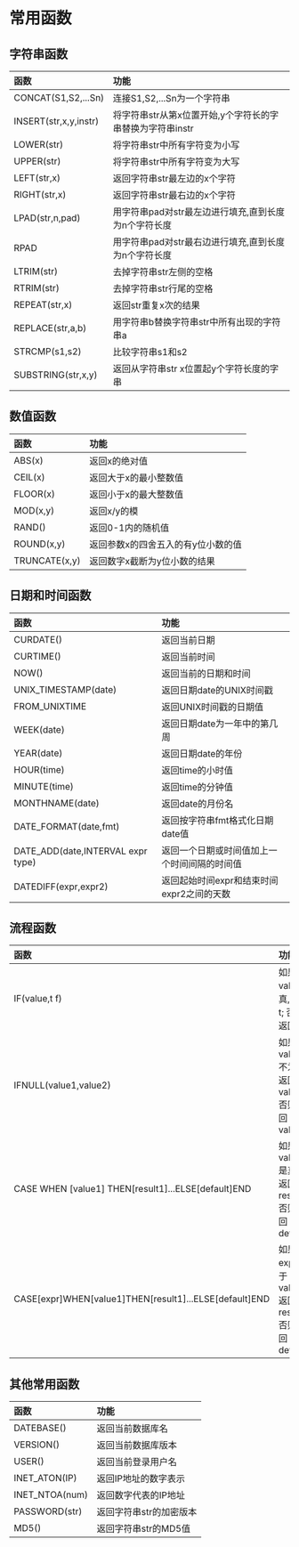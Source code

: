 # 常用函数



## 字符串函数

| 函数 | 功能 |
| :--- | :--- |
| CONCAT\(S1,S2,...Sn\) | 连接S1,S2,...Sn为一个字符串 |
| INSERT\(str,x,y,instr\) | 将字符串str从第x位置开始,y个字符长的字串替换为字符串instr |
| LOWER\(str\) | 将字符串str中所有字符变为小写 |
| UPPER\(str\) | 将字符串str中所有字符变为大写 |
| LEFT\(str,x\) | 返回字符串str最左边的x个字符 |
| RIGHT\(str,x\) | 返回字符串str最右边的x个字符 |
| LPAD\(str,n,pad\) | 用字符串pad对str最左边进行填充,直到长度为n个字符长度 |
| RPAD | 用字符串pad对str最右边进行填充,直到长度为n个字符长度 |
| LTRIM\(str\) | 去掉字符串str左侧的空格 |
| RTRIM\(str\) | 去掉字符串str行尾的空格 |
| REPEAT\(str,x\) | 返回str重复x次的结果 |
| REPLACE\(str,a,b\) | 用字符串b替换字符串str中所有出现的字符串a |
| STRCMP\(s1,s2\) | 比较字符串s1和s2 |
| SUBSTRING\(str,x,y\) | 返回从字符串str x位置起y个字符长度的字串 |

## 数值函数

| 函数 | 功能 |
| :--- | :--- |
| ABS\(x\) | 返回x的绝对值 |
| CEIL\(x\) | 返回大于x的最小整数值 |
| FLOOR\(x\) | 返回小于x的最大整数值 |
| MOD\(x,y\) | 返回x/y的模 |
| RAND\(\) | 返回0-1内的随机值 |
| ROUND\(x,y\) | 返回参数x的四舍五入的有y位小数的值 |
| TRUNCATE\(x,y\) | 返回数字x截断为y位小数的结果 |

## 日期和时间函数

| 函数 | 功能 |
| :--- | :--- |
| CURDATE\(\) | 返回当前日期 |
| CURTIME\(\) | 返回当前时间 |
| NOW\(\) | 返回当前的日期和时间 |
| UNIX\_TIMESTAMP\(date\) | 返回日期date的UNIX时间戳 |
| FROM\_UNIXTIME | 返回UNIX时间戳的日期值 |
| WEEK\(date\) | 返回日期date为一年中的第几周 |
| YEAR\(date\) | 返回日期date的年份 |
| HOUR\(time\) | 返回time的小时值 |
| MINUTE\(time\) | 返回time的分钟值 |
| MONTHNAME\(date\) | 返回date的月份名 |
| DATE\_FORMAT\(date,fmt\) | 返回按字符串fmt格式化日期date值 |
| DATE\_ADD\(date,INTERVAL expr type\) | 返回一个日期或时间值加上一个时间间隔的时间值 |
| DATEDIFF\(expr,expr2\) | 返回起始时间expr和结束时间expr2之间的天数 |

## 流程函数

| 函数 | 功能 |
| :--- | :--- |
| IF\(value,t f\) | 如果value是真,返回t; 否则返回f |
| IFNULL\(value1,value2\) | 如果value1不为空,返回value1,否则返回value2 |
| CASE WHEN \[value1\] THEN\[result1\]...ELSE\[default\]END | 如果value1是真，返回result1,否则返回default |
| CASE\[expr\]WHEN\[value1\]THEN\[result1\]...ELSE\[default\]END | 如果expr等于value1,返回result1,否则返回default |

## 其他常用函数

| 函数 | 功能 |
| :--- | :--- |
| DATEBASE\(\) | 返回当前数据库名 |
| VERSION\(\) | 返回当前数据库版本 |
| USER\(\) | 返回当前登录用户名 |
| INET\_ATON\(IP\) | 返回IP地址的数字表示 |
| INET\_NTOA\(num\) | 返回数字代表的IP地址 |
| PASSWORD\(str\) | 返回字符串str的加密版本 |
| MD5\(\) | 返回字符串str的MD5值 |

